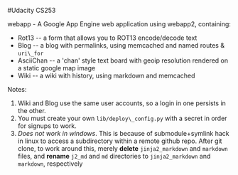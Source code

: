 #Udacity CS253


webapp - A Google App Engine web application using webapp2, containing:
* Rot13 -- a form that allows you to ROT13 encode/decode text
* Blog -- a blog with permalinks, using memcached and named routes & `uri\_for`
* AsciiChan -- a 'chan' style text board with geoip resolution rendered on a static google map image
* Wiki -- a wiki with history, using markdown and memcached

Notes: 

1. Wiki and Blog use the same user accounts, so a login in one persists in the other.
2. You must create your own `lib/deploy\_config.py` with a secret in order for
   signups to work.
3. *Does not work in windows*. This is because of submodule+symlink hack in
   linux to access a subdirectory within a remote github repo. After git
   clone, to work
   around this, merely **delete** `jinja2_markdown` and `markdown` files, and
   **rename** `j2_md` and `md` directories to `jinja2_markdown` and `markdown`, respectively
